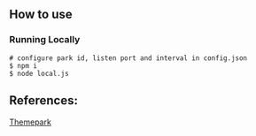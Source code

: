## How to use
### Running Locally
```
# configure park id, listen port and interval in config.json
$ npm i
$ node local.js
```
## References:
[Themepark](https://github.com/cubehouse/themepark)

